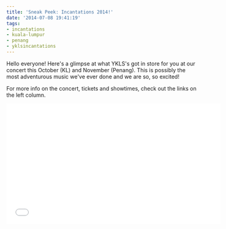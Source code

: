```yaml
---
title: 'Sneak Peek: Incantations 2014!'
date: '2014-07-08 19:41:19'
tags:
- incantations
- kuala-lumpur
- penang
- yklsincantations
---
```


Hello everyone! Here's a glimpse at what YKLS's got in store for you at our concert this October (KL) and November (Penang). This is possibly the most adventurous music we've ever done and we are so, so excited!

For more info on the concert, tickets and showtimes, check out the links on the left column.

<iframe src="//www.youtube.com/embed/LH9ozQP9CnU" width="560" height="315" frameborder="0" allowfullscreen="allowfullscreen"></iframe>
